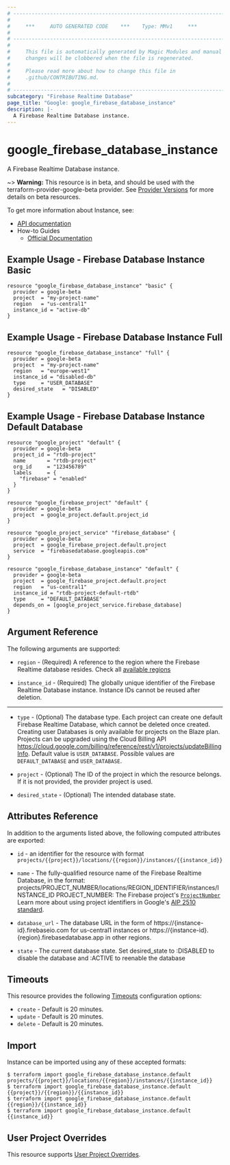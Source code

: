 ```yaml
---
# ----------------------------------------------------------------------------
#
#     ***     AUTO GENERATED CODE    ***    Type: MMv1     ***
#
# ----------------------------------------------------------------------------
#
#     This file is automatically generated by Magic Modules and manual
#     changes will be clobbered when the file is regenerated.
#
#     Please read more about how to change this file in
#     .github/CONTRIBUTING.md.
#
# ----------------------------------------------------------------------------
subcategory: "Firebase Realtime Database"
page_title: "Google: google_firebase_database_instance"
description: |-
  A Firebase Realtime Database instance.
---
```


# google\_firebase\_database\_instance

A Firebase Realtime Database instance.

~> **Warning:** This resource is in beta, and should be used with the terraform-provider-google-beta provider.
See [Provider Versions](https://terraform.io/docs/providers/google/guides/provider_versions.html) for more details on beta resources.

To get more information about Instance, see:

* [API documentation](https://firebase.google.com/docs/reference/rest/database/database-management/rest)
* How-to Guides
    * [Official Documentation](https://firebase.google.com/products/realtime-database)

## Example Usage - Firebase Database Instance Basic


```hcl
resource "google_firebase_database_instance" "basic" {
  provider = google-beta
  project  = "my-project-name"
  region   = "us-central1"
  instance_id = "active-db"
}
```
## Example Usage - Firebase Database Instance Full


```hcl
resource "google_firebase_database_instance" "full" {
  provider = google-beta
  project  = "my-project-name"
  region   = "europe-west1"
  instance_id = "disabled-db"
  type     = "USER_DATABASE"
  desired_state   = "DISABLED"
}
```
## Example Usage - Firebase Database Instance Default Database


```hcl
resource "google_project" "default" {
  provider = google-beta
  project_id = "rtdb-project"
  name       = "rtdb-project"
  org_id     = "123456789"
  labels     = {
    "firebase" = "enabled"
  }
}

resource "google_firebase_project" "default" {
  provider = google-beta
  project  = google_project.default.project_id
}

resource "google_project_service" "firebase_database" {
  provider = google-beta
  project  = google_firebase_project.default.project
  service  = "firebasedatabase.googleapis.com"
}

resource "google_firebase_database_instance" "default" {
  provider = google-beta
  project  = google_firebase_project.default.project
  region   = "us-central1"
  instance_id = "rtdb-project-default-rtdb"
  type     = "DEFAULT_DATABASE"
  depends_on = [google_project_service.firebase_database]
}
```

## Argument Reference

The following arguments are supported:


* `region` -
  (Required)
  A reference to the region where the Firebase Realtime database resides.
  Check all [available regions](https://firebase.google.com/docs/projects/locations#rtdb-locations)

* `instance_id` -
  (Required)
  The globally unique identifier of the Firebase Realtime Database instance. 
  Instance IDs cannot be reused after deletion.


- - -


* `type` -
  (Optional)
  The database type.
  Each project can create one default Firebase Realtime Database, which cannot be deleted once created.
  Creating user Databases is only available for projects on the Blaze plan.
  Projects can be upgraded using the Cloud Billing API https://cloud.google.com/billing/reference/rest/v1/projects/updateBillingInfo.
  Default value is `USER_DATABASE`.
  Possible values are `DEFAULT_DATABASE` and `USER_DATABASE`.

* `project` - (Optional) The ID of the project in which the resource belongs.
    If it is not provided, the provider project is used.

* `desired_state` - (Optional) The intended database state.

## Attributes Reference

In addition to the arguments listed above, the following computed attributes are exported:

* `id` - an identifier for the resource with format `projects/{{project}}/locations/{{region}}/instances/{{instance_id}}`

* `name` -
  The fully-qualified resource name of the Firebase Realtime Database, in the
  format: projects/PROJECT_NUMBER/locations/REGION_IDENTIFIER/instances/INSTANCE_ID
  PROJECT_NUMBER: The Firebase project's [`ProjectNumber`](https://firebase.google.com/docs/reference/firebase-management/rest/v1beta1/projects#FirebaseProject.FIELDS.project_number)
  Learn more about using project identifiers in Google's [AIP 2510 standard](https://google.aip.dev/cloud/2510).

* `database_url` -
  The database URL in the form of https://{instance-id}.firebaseio.com for us-central1 instances
  or https://{instance-id}.{region}.firebasedatabase.app in other regions.

* `state` -
  The current database state. Set desired_state to :DISABLED to disable the database and :ACTIVE to reenable the database


## Timeouts

This resource provides the following
[Timeouts](/docs/configuration/resources.html#timeouts) configuration options:

- `create` - Default is 20 minutes.
- `update` - Default is 20 minutes.
- `delete` - Default is 20 minutes.

## Import


Instance can be imported using any of these accepted formats:

```
$ terraform import google_firebase_database_instance.default projects/{{project}}/locations/{{region}}/instances/{{instance_id}}
$ terraform import google_firebase_database_instance.default {{project}}/{{region}}/{{instance_id}}
$ terraform import google_firebase_database_instance.default {{region}}/{{instance_id}}
$ terraform import google_firebase_database_instance.default {{instance_id}}
```

## User Project Overrides

This resource supports [User Project Overrides](https://registry.terraform.io/providers/hashicorp/google/latest/docs/guides/provider_reference#user_project_override).
